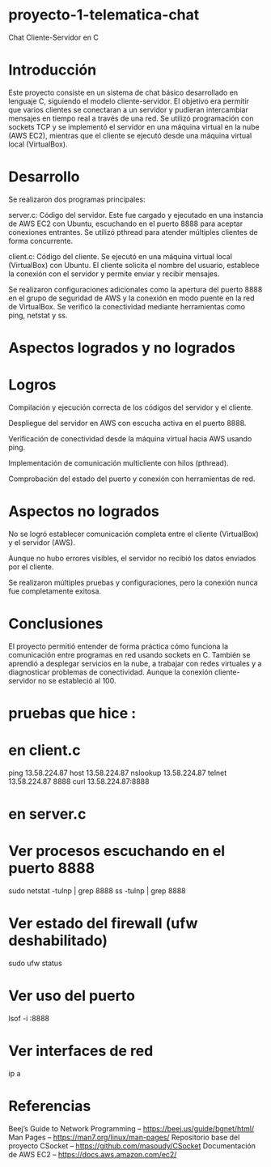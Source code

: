 # proyecto-1-telematica-chat
Chat Cliente-Servidor en C

# Introducción

Este proyecto consiste en un sistema de chat básico desarrollado en lenguaje C, siguiendo el modelo cliente-servidor. El objetivo era permitir que varios clientes se conectaran a un servidor y pudieran intercambiar mensajes en tiempo real a través de una red. Se utilizó programación con sockets TCP y se implementó el servidor en una máquina virtual en la nube (AWS EC2), mientras que el cliente se ejecutó desde una máquina virtual local (VirtualBox).

# Desarrollo
Se realizaron dos programas principales:

server.c: Código del servidor. Este fue cargado y ejecutado en una instancia de AWS EC2 con Ubuntu, escuchando en el puerto 8888 para aceptar conexiones entrantes. Se utilizó pthread para atender múltiples clientes de forma concurrente.

client.c: Código del cliente. Se ejecutó en una máquina virtual local (VirtualBox) con Ubuntu. El cliente solicita el nombre del usuario, establece la conexión con el servidor y permite enviar y recibir mensajes.

Se realizaron configuraciones adicionales como la apertura del puerto 8888 en el grupo de seguridad de AWS y la conexión en modo puente en la red de VirtualBox. Se verificó la conectividad mediante herramientas como ping, netstat y ss.

# Aspectos logrados y no logrados
 # Logros
Compilación y ejecución correcta de los códigos del servidor y el cliente.

Despliegue del servidor en AWS con escucha activa en el puerto 8888.

Verificación de conectividad desde la máquina virtual hacia AWS usando ping.

Implementación de comunicación multicliente con hilos (pthread).

Comprobación del estado del puerto y conexión con herramientas de red.

# Aspectos no logrados
No se logró establecer comunicación completa entre el cliente (VirtualBox) y el servidor (AWS).

Aunque no hubo errores visibles, el servidor no recibió los datos enviados por el cliente.

Se realizaron múltiples pruebas y configuraciones, pero la conexión nunca fue completamente exitosa.

# Conclusiones
El proyecto permitió entender de forma práctica cómo funciona la comunicación entre programas en red usando sockets en C. También se aprendió a desplegar servicios en la nube, a trabajar con redes virtuales y a diagnosticar problemas de conectividad. Aunque la conexión cliente-servidor no se estableció al 100.


# pruebas que hice :
# en client.c
ping 13.58.224.87
host 13.58.224.87
nslookup 13.58.224.87
telnet 13.58.224.87 8888
curl 13.58.224.87:8888

# en server.c

# Ver procesos escuchando en el puerto 8888
sudo netstat -tulnp | grep 8888
ss -tulnp | grep 8888
# Ver estado del firewall (ufw deshabilitado)
sudo ufw status
# Ver uso del puerto
lsof -i :8888
# Ver interfaces de red
ip a

# Referencias

Beej’s Guide to Network Programming – https://beej.us/guide/bgnet/html/
Man Pages – https://man7.org/linux/man-pages/
Repositorio base del proyecto CSocket – https://github.com/masoudy/CSocket
Documentación de AWS EC2 – https://docs.aws.amazon.com/ec2/



